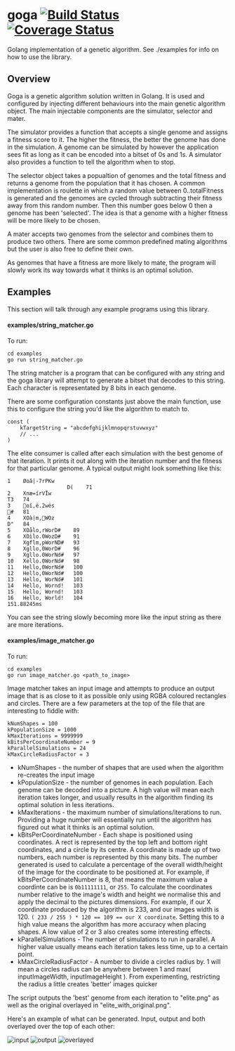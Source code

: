 # goga [![Build Status](https://travis-ci.org/tomcraven/goga.svg?branch=master)](https://travis-ci.org/tomcraven/goga) [![Coverage Status](https://coveralls.io/repos/tomcraven/goga/badge.svg?branch=master&service=github)](https://coveralls.io/github/tomcraven/goga?branch=master)

Golang implementation of a genetic algorithm. See ./examples for info on how to use the library.

## Overview
Goga is a genetic algorithm solution written in Golang. It is used and configured by injecting different behaviours into the main genetic algorithm object. The main injectable components are the simulator, selector and mater.

The simulator provides a function that accepts a single genome and assigns a fitness score to it. The higher the fitness, the better the genome has done in the simulation. A genome can be simulated by however the application sees fit as long as it can be encoded into a bitset of 0s and 1s. A simulator also provides a function to tell the algorithm when to stop.

The selector object takes a popualtion of genomes and the total fitness and returns a genome from the population that it has chosen. A common implementation is roulette in which a random value between 0..totalFitness is generated and the genomes are cycled through subtracting their fitness away from this random number. Then this number goes below 0 then a genome has been 'selected'. The idea is that a genome with a higher fitness will be more likely to be chosen.

A mater accepts two genomes from the selector and combines them to produce two others. There are some common predefined mating algorithms but the user is also free to define their own.

As genomes that have a fitness are more likely to mate, the program will slowly work its way towards what it thinks is an optimal solution.

## Examples
This section will talk through any example programs using this library.

#### examples/string_matcher.go
To run:
```
cd examples
go run string_matcher.go
```

The string matcher is a program that can be configured with any string and the goga library will attempt to generate a bitset that decodes to this string. Each character is representated by 8 bits in each genome.

There are some configuration constants just above the main function, use this to configure the string you'd like the algorithm to match to.
```
const (
	kTargetString = "abcdefghijklmnopqrstuvwxyz"
	// ...
)
```

The elite consumer is called after each simulation with the best genome of that iteration. It prints it out along with the iteration number and the fitness for that particular genome. A typical output might look something like this:
```
1 	 Øoâ|-7rPKw
                   D( 	 71
2 	 Xnæ=írVÏw
T3 	 74
3 	 oî,ë.2wës
# 	 81
4 	 XOà|m,WOz
D" 	 84
5 	 XOålo,rWorD# 	 89
6 	 XOìlo.0WozD# 	 91
7 	 Xgflm,pWorND# 	 93
8 	 Xgllo,0WorD# 	 96
9 	 Xgllo.0WorNd# 	 97
10 	 Xello.0WorNd# 	 98
11 	 Hello,0WorNd# 	 100
12 	 Hello,0WorNd# 	 100
13 	 Hello, WorNd# 	 101
14 	 Hello, Wornd! 	 103
15 	 Hello, Wornd! 	 103
16 	 Hello, World! 	 104
151.88245ms
```
You can see the string slowly becoming more like the input string as there are more iterations.

#### examples/image_matcher.go
To run:
```
cd examples
go run image_matcher.go <path_to_image>
```

Image matcher takes an input image and attempts to produce an output image that is as close to it as possible only using RGBA coloured rectangles and circles. There are a few parameters at the top of the file that are interesting to fiddle with:
```
kNumShapes = 100
kPopulationSize = 1000
kMaxIterations = 9999999
kBitsPerCoordinateNumber = 9
kParallelSimulations = 24
kMaxCircleRadiusFactor = 3
```
* kNumShapes - the number of shapes that are used when the algorithm re-creates the input image
* kPopulationSize - the number of genomes in each population. Each genome can be decoded into a picture. A high value will mean each iteration takes longer, and usually results in the algorithm finding its optimal solution in less iterations.
* kMaxIterations - the maximum number of simulations/iterations to run. Providing a huge number will essentially run until the algorithm has figured out what it thinks is an optimal solution.
* kBitsPerCoordinateNumber - Each shape is positioned using coordinates. A rect is represented by the top left and bottom right coordinates, and a circle by its centre. A coordinate is made up of two numbers, each number is represented by this many bits. The number generated is used to calculate a percentage of the overall width/height of the image for the coordinate to be positioned at. For example, if kBitsPerCoordinateNumber is 8, that means the maximum value a coordinte can be is ```0b11111111```, or ```255```. To calculate the coordinates number relative to the image's width and height we normalise this and apply the decimal to the pictures dimensions. For example, if our X coordinate produced by the algorithm is 233, and our images width is 120. ```( 233 / 255 ) * 120 == 109 == our X coordinate```. Setting this to a high value means the algorithm has more accuracy when placing shapes. A low value of 2 or 3 also creates some interesting effects.
* kParallelSimulations - The number of simulations to run in parallel. A higher value usually means each iteration takes less time, up to a certain point.
* kMaxCircleRadiusFactor - A number to divide a circles radius by. 1 will mean a circles radius can be anywhere between 1 and max( inputImageWidth, inputImageHeight ). From experimenting, restricting the radius a little creates 'better' images quicker

The script outputs the 'best' genome from each iteration to "elite.png" as well as the original overlayed in "elite_with_original.png".

Here's an example of what can be generated. Input, output and both overlayed over the top of each other:

![input](https://cloud.githubusercontent.com/assets/5236109/10744734/01031bda-7c34-11e5-94ab-795afba114c1.gif)
![output](https://cloud.githubusercontent.com/assets/5236109/10744673/97a7aea8-7c33-11e5-8cfe-ea66489d8d9c.png)
![overlayed](https://cloud.githubusercontent.com/assets/5236109/10744674/9ad23fa8-7c33-11e5-88d9-aff565cca6c4.png)